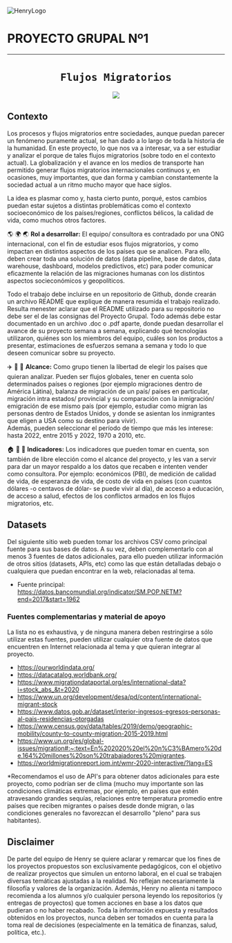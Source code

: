 ![HenryLogo](https://d31uz8lwfmyn8g.cloudfront.net/Assets/logo-henry-white-lg.png)

# **PROYECTO GRUPAL Nº1**

- - -

# <h1 align="center">**`Flujos Migratorios`**

<p align="center">
<img src="https://www.flippers.es/wp-content/uploads/2014/03/Flujos-migratorios-internacionales.jpg"   
>
</p>

## **Contexto**
Los procesos y flujos migratorios entre sociedades, aunque puedan parecer un fenómeno puramente actual, se han dado a lo largo de toda la historia de la humanidad. En este proyecto, lo que nos va a interesar, va a ser estudiar y analizar el porque de tales flujos migratorios (sobre todo en el contexto actual). La globalización y el avance en los medios de transporte han permitido generar flujos migratorios internacionales continuos y, en ocasiones, muy importantes, que dan forma y cambian constantemente la sociedad actual a un ritmo mucho mayor que hace siglos.    


La idea es plasmar como y, hasta cierto punto, porqué, estos cambios puedan estar sujetos a distintas problemáticas como el contexto socioeconómico de los países/regiones, conflictos bélicos, la calidad de vida, como muchos otros factores.



:earth_americas: 	:earth_africa: :earth_asia: **Rol a desarrollar:** El equipo/ consultora es contradado por una ONG internacional, con el fin de estudiar esos flujos migratorios, y como impactan en distintos aspectos de los países que se analicen. Para ello, deben crear toda una solución de datos (data pipeline, base de datos, data warehouse, dashboard, modelos predictivos, etc) para poder comunicar eficazmente la relación de las migraciones humanas con los distintos aspectos socieconómicos y geopolíticos.  

Todo el trabajo debe incluirse en un repositorio de Github, donde crearán un archivo README que explique de manera resumida el trabajo realizado. Resulta menester aclarar que el README utilizado para su repositorio no debe ser el de las consignas del Proyecto Grupal. Todo además debe estar documentado en un archivo .doc o .pdf aparte, donde puedan desarrollar el avance de su proyecto semana a semana, explicando qué tecnologías utilizaron, quiénes son los miembros del equipo, cuáles son los productos a presentar, estimaciones de esfuerzos semana a semana y todo lo que deseen comunicar sobre su proyecto.


:airplane: :ship: :tram: **Alcance:** Como grupo tienen la libertad de elegir los países que quieran analizar. Pueden ser flujos globales, tener en cuenta solo determinados países o regiones (por ejemplo migraciones dentro de América Látina), balanza de migración de un país/ países en particular, migración intra estados/ provincial y su comparación con la inmigración/ emigración de ese mismo país (por ejemplo, estudiar como migran las personas dentro de Estados Unidos, y donde se asientan los inmigrantes que eligen a USA como su destino para vivir).   
Además, pueden seleccionar el período de tiempo que más les interese: hasta 2022, entre 2015 y 2022, 1970 a 2010, etc.

:house: :house_with_garden: :school: **Indicadores:** Los indicadores que pueden tomar en cuenta, son también de libre elección como el alcance del proyecto, y les van a servir para dar un mayor respaldo a los datos que recaben e intenten vender como consultora. Por ejemplo: económicos (PBI), de medición de calidad de vida, de esperanza de vida, de costo de vida en países (con cuantos dólares -o centavos de dólar- se puede vivir al día), de acceso a educación, de acceso a salud, efectos de los conflictos armados en los flujos migratorios, etc.



## **Datasets**
Del siguiente sitio web pueden tomar los archivos CSV como principal fuente para sus bases de datos. A su vez, deben complementarlo con al menos 3 fuentes de datos adicionales, para ello pueden utilizar información de otros sitios (datasets, APIs, etc) como las que están detalladas debajo o cualquiera que puedan encontrar en la web, relacionadas al tema. 
- Fuente principal: https://datos.bancomundial.org/indicator/SM.POP.NETM?end=2017&start=1962

### **Fuentes complementarias y material de apoyo**
La lista no es exhaustiva, y de ninguna manera deben restringirse a sólo utilizar estas fuentes, pueden utilizar cualquier otra fuente de datos que encuentren en Internet relacionada al tema y que quieran integrar al proyecto.

- https://ourworldindata.org/
- https://datacatalog.worldbank.org/
- https://www.migrationdataportal.org/es/international-data?i=stock_abs_&t=2020
- https://www.un.org/development/desa/pd/content/international-migrant-stock
- https://www.datos.gob.ar/dataset/interior-ingresos-egresos-personas-al-pais-residencias-otorgadas
- https://www.census.gov/data/tables/2019/demo/geographic-mobility/county-to-county-migration-2015-2019.html
- https://www.un.org/es/global-issues/migration#:~:text=En%202020%20el%20n%C3%BAmero%20de,164%20millones%20son%20trabajadores%20migrantes.
- https://worldmigrationreport.iom.int/wmr-2020-interactive/?lang=ES

*Recomendamos el uso de API's para obtener datos adicionales para este proyecto, como podrían ser de clima (mucho muy importante son las condiciones climáticas extremas, por ejemplo, en países que estén atravesando grandes sequías, relaciones entre temperatura promedio entre países que reciben migrantes o países desde donde migran, o las condiciones generales no favorezcan el desarrollo "pleno" para sus habitantes).  


## Disclaimer  
De parte del equipo de Henry se quiere aclarar y remarcar que los fines de los proyectos propuestos son exclusivamente pedagógicos, con el objetivo de realizar proyectos que simulen un entorno laboral, en el cual se trabajen diversas temáticas ajustadas a la realidad.
 No reflejan necesariamente la filosofía y valores de la organización. Además, Henry no alienta ni tampoco recomienda a los alumnos y/o cualquier persona leyendo los repositorios (y entregas de proyectos) que tomen acciones en base a los datos que pudieran o no haber recabado. Toda la información expuesta y resultados obtenidos en los proyectos, nunca deben ser tomados en cuenta para la toma real de decisiones (especialmente en la temática de finanzas, salud, política, etc.).
